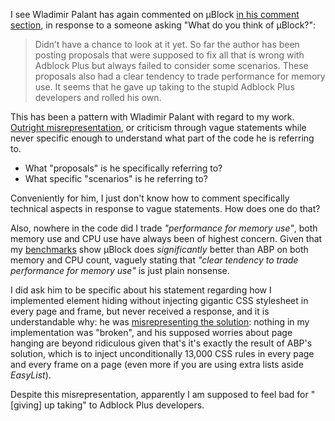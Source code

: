 I see Wladimir Palant has again commented on µBlock [in his comment section](https://palant.de/2014/07/29/which-is-better-adblock-or-adblock-plus#c000761), in response to a someone asking "What do you think of µBlock?":

> Didn’t have a chance to look at it yet. So far the author has been posting proposals that were supposed to fix all that is wrong with Adblock Plus but always failed to consider some scenarios. These proposals also had a clear tendency to trade performance for memory use. It seems that he gave up taking to the stupid Adblock Plus developers and rolled his own.

This has been a pattern with Wladimir Palant with regard to my work. [Outright misrepresentation](https://github.com/gorhill/httpswitchboard/wiki/Adblock-Plus-memory-consumption), or criticism through vague statements while never specific enough to understand what part of the code he is referring to.

- What "proposals" is he specifically referring to?
- What specific "scenarios" is he referring to?

Conveniently for him, I just don't know how to comment specifically technical aspects in response to vague statements. How does one do that?

Also, nowhere in the code did I trade _"performance for memory use"_, both memory use and CPU use have always been of highest concern. Given that my [benchmarks](https://github.com/gorhill/uBlock/wiki/%C2%B5Block-vs.-ABP:-efficiency-compared) show µBlock does _significantly_ better than ABP on both memory and CPU count, vaguely stating that _"clear tendency to trade performance for memory use"_ is just plain nonsense.

I did ask him to be specific about his statement regarding how I implemented element hiding without injecting gigantic CSS stylesheet in every page and frame, but never received a response, and it is understandable why: he was [misrepresenting the solution](https://bugzilla.mozilla.org/show_bug.cgi?id=988266#c39): nothing in my implementation was "broken", and his supposed worries about page hanging are beyond ridiculous given that's it's exactly the result of ABP's solution, which is to inject unconditionally 13,000 CSS rules in every page and every frame on a page (even more if you are using extra lists aside _EasyList_).

Despite this misrepresentation, apparently I am supposed to feel bad for "[giving] up taking" to Adblock Plus developers.